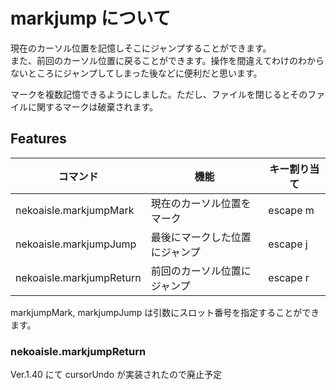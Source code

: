 # markjump について

現在のカーソル位置を記憶しそこにジャンプすることができます。  
また、前回のカーソル位置に戻ることができます。操作を間違えてわけのわからないところにジャンプしてしまった後などに便利だと思います。

マークを複数記憶できるようにしました。ただし、ファイルを閉じるとそのファイルに関するマークは破棄されます。

## Features

|コマンド                |機能                          |キー割り当て|
|------------------------|------------------------------|------------|
|nekoaisle.markjumpMark  |現在のカーソル位置をマーク    |escape m    |
|nekoaisle.markjumpJump  |最後にマークした位置にジャンプ|escape j    |
|nekoaisle.markjumpReturn|前回のカーソル位置にジャンプ  |escape r    |

markjumpMark, markjumpJump は引数にスロット番号を指定することができます。

### nekoaisle.markjumpReturn
Ver.1.40 にて cursorUndo が実装されたので廃止予定